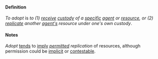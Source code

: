 #### Definition

*To adopt* is *to (1) [receive](https://github.com/gcassel/Modular-Organization-Terminology/blob/master/terms/receive.md) [custody](https://github.com/gcassel/Modular-Organization-Terminology/blob/master/terms/custody.md) of a [specific](https://github.com/gcassel/Modular-Organization-Terminology/blob/master/terms/specific.md) [agent](https://github.com/gcassel/Modular-Organization-Terminology/blob/master/terms/agent.md) or [resource](https://github.com/gcassel/Modular-Organization-Terminology/blob/master/terms/resource.md), or (2) [replicate](https://github.com/gcassel/Modular-Organization-Terminology/blob/master/terms/replicate.md) another [agent's](https://github.com/gcassel/Modular-Organization-Terminology/blob/master/terms/agent.md) resource under one's own custody*.

#### Notes

*Adopt* [tends](https://github.com/gcassel/Modular-Organization-Terminology/blob/master/terms/tend.md) to [imply](https://github.com/gcassel/Modular-Organization-Terminology/blob/master/terms/imply.md) *[permitted](https://github.com/gcassel/Modular-Organization-Terminology/blob/master/terms/permit.md) replication* of resources, although permission could be [implicit](https://github.com/gcassel/Modular-Organization-Terminology/blob/master/terms/imply.md) or [contestable](https://github.com/gcassel/Modular-Organization-Terminology/blob/master/terms/contest.md).
